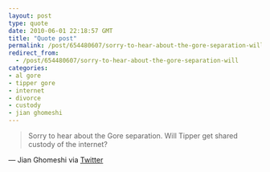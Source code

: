 ```yaml
---
layout: post
type: quote
date: 2010-06-01 22:18:57 GMT
title: "Quote post"
permalink: /post/654480607/sorry-to-hear-about-the-gore-separation-will
redirect_from: 
  - /post/654480607/sorry-to-hear-about-the-gore-separation-will
categories:
- al gore
- tipper gore
- internet
- divorce
- custody
- jian ghomeshi
---
```

<blockquote>Sorry to hear about the Gore separation. Will Tipper get shared custody of the internet?</blockquote>

 — Jian Ghomeshi via <a href="http://twitter.com/jianghomeshi/status/15200230552">Twitter</a>